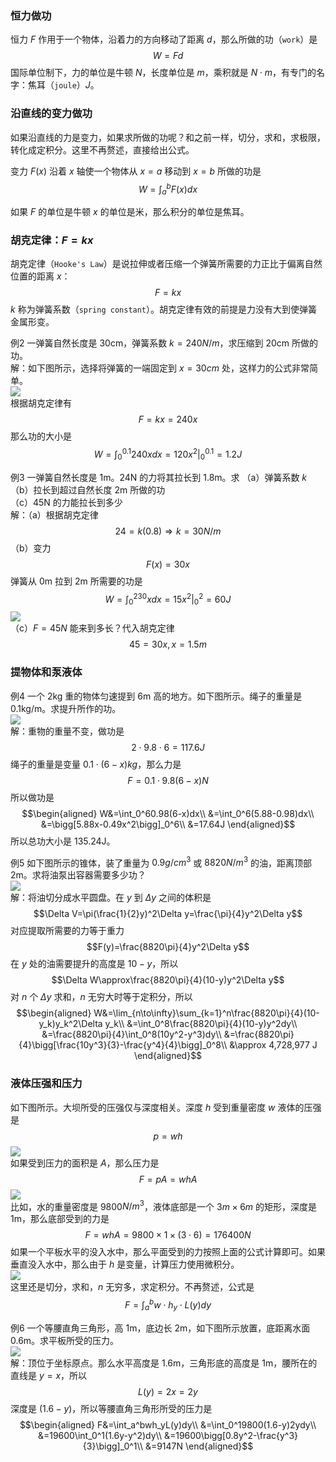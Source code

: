 ### 恒力做功
恒力 $F$ 作用于一个物体，沿着力的方向移动了距离 $d$，那么所做的功（`work`）是
$$W=Fd$$
国际单位制下，力的单位是牛顿 $N$，长度单位是 $m$，乘积就是 $N\cdot m$，有专门的名字：焦耳（`joule`）$J$。

### 沿直线的变力做功
如果沿直线的力是变力，如果求所做的功呢？和之前一样，切分，求和，求极限，转化成定积分。这里不再赘述，直接给出公式。

变力 $F(x)$ 沿着 $x$ 轴使一个物体从 $x=a$ 移动到 $x=b$ 所做的功是
$$W=\int_a^bF(x)dx$$

如果 $F$ 的单位是牛顿 $x$ 的单位是米，那么积分的单位是焦耳。

### 胡克定律：$F=kx$
胡克定律（`Hooke's Law`）是说拉伸或者压缩一个弹簧所需要的力正比于偏离自然位置的距离 $x$：
$$F=kx$$
$k$ 称为弹簧系数（`spring constant`）。胡克定律有效的前提是力没有大到使弹簧金属形变。

例2 一弹簧自然长度是 30cm，弹簧系数 $k=240N/m$，求压缩到 20cm 所做的功。  
解：如下图所示，选择将弹簧的一端固定到 $x=30cm$ 处，这样力的公式非常简单。  
![](050.010.png)  
根据胡克定律有
$$F=kx=240x$$
那么功的大小是
$$W=\int_0^{0.1}240xdx=120x^2\bigg|_0^{0.1}=1.2J$$

例3 一弹簧自然长度是 1m。24N 的力将其拉长到 1.8m。求
（a）弹簧系数 $k$  
（b）拉长到超过自然长度 2m 所做的功  
（c）45N 的力能拉长到多少  
解：（a）根据胡克定律
$$24=k(0.8)\Rightarrow k=30N/m$$
（b）变力
$$F(x)=30x$$
弹簧从 0m 拉到 2m 所需要的功是
$$W=\int_0^230xdx=15x^2\bigg|_0^2=60J$$
![](050.020.png)  
（c）$F=45N$ 能来到多长？代入胡克定律
$$45=30x,x=1.5m$$

### 提物体和泵液体
例4 一个 2kg 重的物体匀速提到 6m 高的地方。如下图所示。绳子的重量是 0.1kg/m。求提升所作的功。  
![](050.030.png)  
解：重物的重量不变，做功是
$$2\cdot 9.8\cdot 6=117.6J$$
绳子的重量是变量 $0.1\cdot(6-x)kg$，那么力是
$$F=0.1\cdot 9.8(6-x)N$$
所以做功是
$$\begin{aligned}
W&=\int_0^60.98(6-x)dx\\
&=\int_0^6(5.88-0.98)dx\\
&=\bigg[5.88x-0.49x^2\bigg]_0^6\\
&=17.64J
\end{aligned}$$
所以总功大小是 135.24J。

例5 如下图所示的锥体，装了重量为 $0.9g/cm^3$ 或 $8820 N/m^3$ 的油，距离顶部 2m。求将油泵出容器需要多少功？  
![](050.040.png)  
解：将油切分成水平圆盘。在 $y$ 到 $\Delta y$ 之间的体积是
$$\Delta V=\pi(\frac{1}{2}y)^2\Delta y=\frac{\pi}{4}y^2\Delta y$$
对应提取所需要的力等于重力
$$F(y)=\frac{8820\pi}{4}y^2\Delta y$$
在 $y$ 处的油需要提升的高度是 $10-y$，所以
$$\Delta W\approx\frac{8820\pi}{4}(10-y)y^2\Delta y$$
对 $n$ 个 $\Delta y$ 求和，$n$ 无穷大时等于定积分，所以
$$\begin{aligned}
W&=\lim_{n\to\infty}\sum_{k=1}^n\frac{8820\pi}{4}(10-y_k)y_k^2\Delta y_k\\
&=\int_0^8\frac{8820\pi}{4}(10-y)y^2dy\\
&=\frac{8820\pi}{4}\int_0^8(10y^2-y^3)dy\\
&=\frac{8820\pi}{4}\bigg[\frac{10y^3}{3}-\frac{y^4}{4}\bigg]_0^8\\
&\approx 4,728,977 J
\end{aligned}$$

### 液体压强和压力
如下图所示。大坝所受的压强仅与深度相关。深度 $h$ 受到重量密度 $w$ 液体的压强是
$$p=wh$$
![](050.050.png)  
如果受到压力的面积是 $A$，那么压力是
$$F=pA=whA$$
![](050.060.png)  
比如，水的重量密度是 9800$N/m^3$，液体底部是一个 $3m\times 6m$ 的矩形，深度是 1m，那么底部受到的力是
$$F=whA=9800\times 1\times (3\cdot 6)=176400N$$
如果一个平板水平的没入水中，那么平面受到的力按照上面的公式计算即可。如果垂直没入水中，那么由于 $h$ 是变量，计算压力使用微积分。  
![](050.070.png)  
这里还是切分，求和，$n$ 无穷多，求定积分。不再赘述，公式是
$$F=\int_a^bw\cdot h_y\cdot L(y)dy$$

例6 一个等腰直角三角形，高 1m，底边长 2m，如下图所示放置，底距离水面 0.6m。求平板所受的压力。  
![](050.080.png)  
解：顶位于坐标原点。那么水平高度是 1.6m，三角形底的高度是 1m，腰所在的直线是 $y=x$，所以
$$L(y)=2x=2y$$
深度是 $(1.6-y)$，所以等腰直角三角形所受的压力是
$$\begin{aligned}
F&=\int_a^bwh_yL(y)dy\\
&=\int_0^19800(1.6-y)2ydy\\
&=19600\int_0^1(1.6y-y^2)dy\\
&=19600\bigg[0.8y^2-\frac{y^3}{3}\bigg]_0^1\\
&=9147N
\end{aligned}$$
